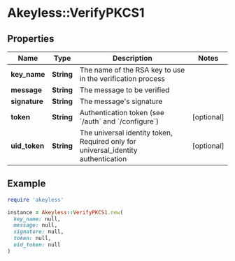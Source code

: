 # Akeyless::VerifyPKCS1

## Properties

| Name | Type | Description | Notes |
| ---- | ---- | ----------- | ----- |
| **key_name** | **String** | The name of the RSA key to use in the verification process |  |
| **message** | **String** | The message to be verified |  |
| **signature** | **String** | The message&#39;s signature |  |
| **token** | **String** | Authentication token (see &#x60;/auth&#x60; and &#x60;/configure&#x60;) | [optional] |
| **uid_token** | **String** | The universal identity token, Required only for universal_identity authentication | [optional] |

## Example

```ruby
require 'akeyless'

instance = Akeyless::VerifyPKCS1.new(
  key_name: null,
  message: null,
  signature: null,
  token: null,
  uid_token: null
)
```

